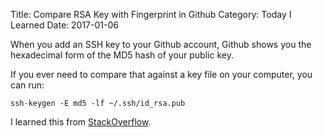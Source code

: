 Title: Compare RSA Key with Fingerprint in Github
Category: Today I Learned
Date: 2017-01-06

When you add an SSH key to your Github account, Github shows you the hexadecimal form of the MD5 hash of your public key.

If you ever need to compare that against a key file on your computer, you can run:

```
ssh-keygen -E md5 -lf ~/.ssh/id_rsa.pub
```

I learned this from [StackOverflow](http://stackoverflow.com/a/32130465/982745).